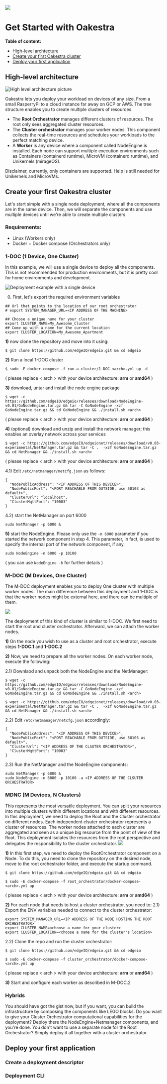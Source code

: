 ![](res/wiki-banner-help.png)

# Get Started with Oakestra

**Table of content:**

- [High-level archtecture](#high-level-architecture)
- [Create your first Oakestra cluster](#create-your-first-oakestra-cluster)
- [Deploy your first application](#deploy-your-first-application)

## High-level architecture

![High level architecture picture](res/highLevelArch.png)

Oakestra lets you deploy your workload on devices of any size. From a small RasperryPi to a cloud instance far away on GCP or AWS. The tree structure enables you to create multiple clusters of resources.

* The **Root Orchestrator** manages different clusters of resources. The root only sees aggregated cluster resources. 
* The **Cluster orchestrator** manages your worker nodes. This component collects the real-time resources and schedules your workloads to the perfect matching device.
* A **Worker** is any device where a component called NodeEngine is installed. Each node can support multiple execution environments such as Containers (containerd runtime), MicroVM (containerd runtime), and Unikernels (mirageOS).

Disclaimer, currently, only containers are supported. Help is still needed for Unikernels and MicroVMs. 


## Create your first Oakestra cluster

Let's start simple with a single node deployment, where all the components are in the same device. Then, we will separate the components and use multiple devices until we're able to create multiple clusters. 

### Requirements:

- Linux (Workers only)
- Docker + Docker compose (Orchestrators only)

### 1-DOC (1 Device, One Cluster) 

In this example, we will use a single device to deploy all the components. This is not recommended for production environments, but it is pretty cool for home environments and development. 

![Deployment example with a single device](res/SingleNodeExample.png)

0) First, let's export the required environment variables

```
## Url that points to the location of our root orchestrator
# export SYSTEM_MANAGER_URL=<IP ADDRESS OF THE MACHINE>

## Choose a unique name for your cluster
export CLUSTER_NAME=My_Awesome_Cluster
## Come up with a name for the current location
export CLUSTER_LOCATION=My_Awesome_Apartment
```

**1)** now clone the repository and move into it using:

```
$ git clone https://github.com/edgeIO/edgeio.git && cd edgeio
```

**2)** Run a local 1-DOC cluster

```
$ sudo -E docker-compose -f run-a-cluster/1-DOC-<arch>.yml up -d
```
( please replace < arch > with your device architecture: **arm** or **amd64** )


**3)** download, untar and install the node engine package

```
$ wget -c https://github.com/edgeIO/edgeio/releases/download/NodeEngine-v0.01/GoNodeEngine.tar.gz && tar -C GoNodeEngine -xzf GoNodeEngine.tar.gz && cd GoNodeEngine && ./install.sh <arch>
```
( please replace < arch > with your device architecture: **arm** or **amd64** )

**4)** (optional) download and unzip and install the network manager; this enables an overlay network across your services

```
$ wget -c https://github.com/edgeIO/edgeionet/releases/download/v0.03-experimental/NetManager.tar.gz && tar -C .  -xzf GoNodeEngine.tar.gz && cd NetManager && ./install.sh <arch>
```
( please replace < arch > with your device architecture: **arm** or **amd64** )

4.1) Edit `/etc/netmanager/netcfg.json` as follows:

```
{
  "NodePublicAddress": "<IP ADDRESS OF THIS DEVICE>",
  "NodePublicPort": "<PORT REACHABLE FROM OUTSIDE, use 50103 as default>",
  "ClusterUrl": "localhost",
  "ClusterMqttPort": "10003"
}
```
4.2) start the NetManager on port 6000

```
sudo NetManager -p 6000 &
```


**5)** start the NodeEngine. Please only use the `-n 6000` parameter if you started the network component in step 4. This parameter, in fact, is used to specify the internal port of the network component, if any. 

```
sudo NodeEngine -n 6000 -p 10100
```
( you can use `NodeEngine -h` for further details )



### M-DOC (M Devices, One Cluster)

The M-DOC deployment enables you to deploy One cluster with multiple worker nodes. The main difference between this deployment and 1-DOC is that the worker nodes might be external here, and there can be multiple of them. 

![](res/1ClusterExample.png)

The deployment of this kind of cluster is similar to 1-DOC. We first need to start the root and cluster orchestrator. Afterward, we can attach the worker nodes. 

**1)** On the node you wish to use as a cluster and root orchestrator, execute steps **1-DOC.1** and **1-DOC.2**

**2)** Now, we need to prepare all the worker nodes. On each worker node, execute the following:

2.1) Downlaod and unpack both the NodeEngine and the NetManager:

```
$ wget -c https://github.com/edgeIO/edgeio/releases/download/NodeEngine-v0.01/GoNodeEngine.tar.gz && tar -C GoNodeEngine -xzf GoNodeEngine.tar.gz && cd GoNodeEngine && ./install.sh <arch>

$ wget -c https://github.com/edgeIO/edgeionet/releases/download/v0.03-experimental/NetManager.tar.gz && tar -C .  -xzf GoNodeEngine.tar.gz && cd NetManager && ./install.sh <arch>

```

2.2) Edit `/etc/netmanager/netcfg.json` accordingly:

```
{
  "NodePublicAddress": "<IP ADDRESS OF THIS DEVICE>",
  "NodePublicPort": "<PORT REACHABLE FROM OUTSIDE, use 50103 as default>",
  "ClusterUrl": "<IP ADDRESS OF THE CLSUTER ORCHESTRATOR>",
  "ClusterMqttPort": "10003"
}
``` 
2.3) Run the NetManager and the NodeEngine components:

```
sudo NetManager -p 6000 &
sudo NodeEngine -n 6000 -p 10100 -a <IP ADDRESS OF THE CLSUTER ORCHESTRATOR>
```

### MDNC (M Devices, N Clusters)

This represents the most versatile deployment. You can split your resources into multiple clusters within different locations and with different resources. In this deployment, we need to deploy the Root and the Cluster orchestrator on different nodes. Each independent clsuter orchestrator represents a cluster of resources. The worker nodes attached to each cluster are aggregated and seen as a unique big resource from the point of view of the Root. This deployment isolates the resources from the root perspective and delegates the responsibility to the cluster orchestrator. 
![](res/2ClusterExample.png) 

**1)** In this first step, we need to deploy the RootOrchestrator component on a Node. To do this, you need to clone the repository on the desired node, move to the root orchestrator folder, and execute the startup command. 
 
```
$ git clone https://github.com/edgeIO/edgeio.git && cd edgeio

$ sudo -E docker-compose -f root_orchestrator/docker-compose-<arch>.yml up
```
( please replace < arch > with your device architecture: **arm** or **amd64** )

**2)** For each node that needs to host a cluster orchestrator, you need to:
2.1) Export the ENV variables needed to connect to the cluster orchestrator:

```
export SYSTEM_MANAGER_URL=<IP ADDRESS OF THE NODE HOSTING THE ROOT ORCHESTRATOR>
export CLUSTER_NAME=<choose a name for your cluster>
export CLUSTER_LOCATION=<choose a name for the cluster's location>
```

2.2) Clone the repo and run the cluster orchestrator:

```
$ git clone https://github.com/edgeIO/edgeio.git && cd edgeio

$ sudo -E docker-compose -f cluster_orchestrator/docker-compose-<arch>.yml up
```
( please replace < arch > with your device architecture: **arm** or **amd64** )

**3)** Start and configure each worker as described in M-DOC.2

### Hybrids

You should have got the gist now, but if you want, you can build the infrastructure by composing the components like LEGO blocks.
Do you want to give your Cluster Orchestrator computational capabilities for the deployment? Deploy there the NodeEngine+Netmanager components, and you're done. You don't want to use a separate node for the Root Orchestrator? Simply deploy it all together with a cluster orchestrator.

## Deploy your first application
### Create a deployment descriptor
### Deployment CLI

